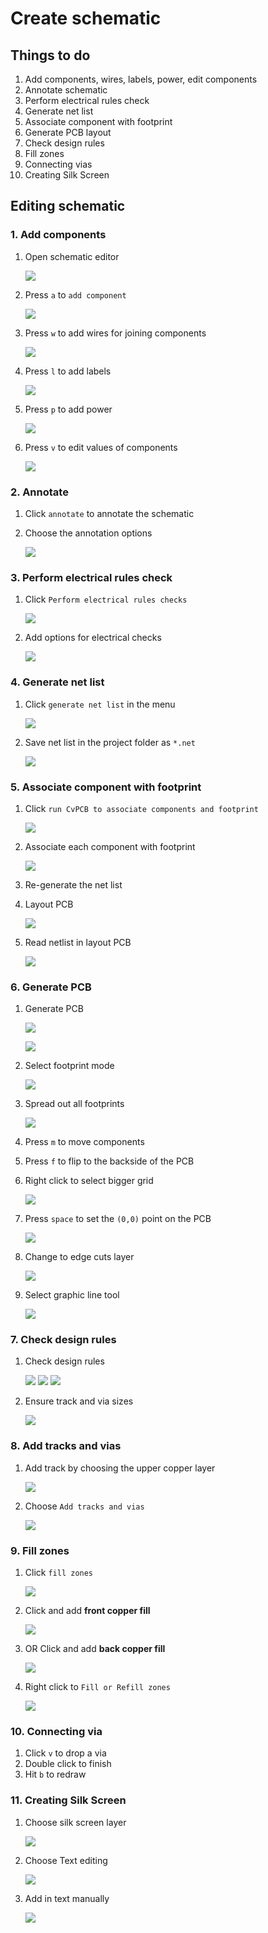 # Create schematic

## Things to do

1. Add components, wires, labels, power, edit components
1. Annotate schematic
1. Perform electrical rules check
1. Generate net list
1. Associate component with footprint
1. Generate PCB layout
1. Check design rules
1. Fill zones
1. Connecting vias
1. Creating Silk Screen

## Editing schematic

### 1. Add components

1. Open schematic editor

    ![](img/symbol-schematic-editor.png)
1. Press `a` to `add component`

    ![](img/find-component.png)
1. Press `w` to add wires for joining components

    ![](img/place-wire.png)
1. Press `l` to add labels

    ![](img/add-labels.png)
1. Press `p` to add power

    ![](img/place-power.png)
1. Press `v` to edit values of components

    ![](img/edit-value.png)

### 2. Annotate

1. Click `annotate` to annotate the schematic
1. Choose the annotation options

    ![](img/annotate-schematic-options.png)

### 3. Perform electrical rules check

1. Click `Perform electrical rules checks`

    ![](img/electrical-rules-check-menu.png)
1. Add options for electrical checks

    ![](img/electrical-checks.png)

### 4. Generate net list

1. Click `generate net list` in the menu

    ![](img/netlist-menu.png)
1. Save net list in the project folder as `*.net`

    ![](img/netlist-dialog.png)

### 5. Associate component with footprint

1. Click `run CvPCB to associate components and footprint`

    ![](img/associate-components-footprint.png)
1. Associate each component with footprint

    ![](img/associate-components-dialog.png)
1. Re-generate the net list
1. Layout PCB

    ![](img/layout-pcb.png)
1. Read netlist in layout PCB

    ![](img/read-netlist.png)

### 6. Generate PCB

1. Generate PCB

    ![](img/read-current-netlist.png)

    ![](img/generated-pcb.png)
1. Select footprint mode

    ![](img/select-footprint-mode.png)
1. Spread out all footprints

    ![](img/spread-footprint.png)
1. Press `m` to move components
1. Press `f` to flip to the backside of the PCB
1. Right click to select bigger grid

    ![](img/select-grid.png)
1. Press `space` to set the `(0,0)` point on the PCB

    ![](img/zero-zero.png)
1. Change to edge cuts layer

    ![](img/edge-cuts.png)
1. Select graphic line tool

    ![](img/graphic-line-tool.png)

### 7. Check design rules

1. Check design rules

    ![](img/design-rules.png)
    ![](img/net-class-editor.png)
    ![](img/global-design-rules.png)
1. Ensure track and via sizes

    ![](img/track-via-sizes.png)

### 8. Add tracks and vias

1. Add track by choosing the upper copper layer

    ![](img/front-copper.png)
1. Choose `Add tracks and vias`

    ![](img/add-tracks-vias.png)

### 9. Fill zones

1. Click `fill zones`

    ![](img/add-fill-zones.png)
1. Click and add **front copper fill**

    ![](img/fcu-fill.png)
1. OR Click and add **back copper fill**

    ![](img/bcu-fill.png)
1. Right click to `Fill or Refill zones`

    ![](img/fill-or-refill-zones.png)


### 10. Connecting via

1. Click `v` to drop a via
1. Double click to finish
1. Hit `b` to redraw

### 11. Creating Silk Screen

1. Choose silk screen layer

    ![](img/silk-screen-layer.png)
1. Choose Text editing

    ![](img/choose-text.png)
1. Add in text manually

    ![](img/add-text-manually.png)
